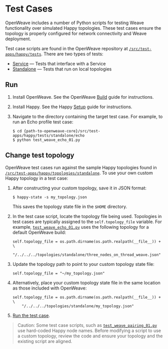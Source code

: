 # Test Cases

OpenWeave includes a number of Python scripts for testing Weave functionality
over simulated Happy topologies. These test cases ensure the topology is
properly configured for network connectivity and Weave deployment.

Test case scripts are found in the OpenWeave repository at
[`/src/test-apps/happy/tests`](https://github.com/openweave/openweave-core/tree/master/src/test-apps/happy/tests).
There are two types of tests:

*   [Service](https://github.com/openweave/openweave-core/tree/master/src/test-apps/happy/tests/service)
    — Tests that interface with a Service
*   [Standalone](https://github.com/openweave/openweave-core/tree/master/src/test-apps/happy/tests/standalone)
    — Tests that run on local topologies

## Run

1.  Install OpenWeave. See the OpenWeave [Build](https://github.com/openweave/openweave-core/tree/master/BUILDING.md)
    guide for instructions.
1.  Install Happy. See the Happy [Setup](https://openweave.io/happy/setup) guide
    for instructions.
1.  Navigate to the directory containing the target test case. For example, to
    run an Echo profile test case:

        $ cd {path-to-openweave-core}/src/test-apps/happy/tests/standalone/echo
        $ python test_weave_echo_01.py

## Change test topology

OpenWeave test cases run against the sample Happy topologies found in
[`/src/test-apps/happy/topologies/standalone`](https://github.com/openweave/openweave-core/tree/master/src/test-apps/happy/topologies/standalone).
To use your own custom Happy topology in a test case:

1.  After constructing your custom topology, save it in JSON format:

        $ happy-state -s my_topology.json

    This saves the topology state file in the `$HOME` directory.
1.  In the test case script, locate the topology file being used. Topologies in
    test cases are typically assigned to the `self.topology_file` variable. For
    example,
    [`test_weave_echo_01.py`](https://github.com/openweave/openweave-core/tree/master/src/test-apps/happy/tests/standalone/echo/test_weave_echo_01.py#L45)
    uses the following topology for a default OpenWeave build:

        self.topology_file = os.path.dirname(os.path.realpath(__file__)) + \
            "/../../../topologies/standalone/three_nodes_on_thread_weave.json"

1.  Update the topology path to point to your custom topology state file:

        self.topology_file = "~/my_topology.json"

1.  Alternatively, place your custom topology state file in the same location
    as those included with OpenWeave:

        self.topology_file = os.path.dirname(os.path.realpath(__file__)) + \
            "/../../../topologies/standalone/my_topology.json"

1.  [Run the test case](#run).

> Caution: Some test case scripts, such as
[`test_weave_pairing_01.py`](https://github.com/openweave/openweave-core/tree/master/src/test-apps/happy/tests/standalone/pairing/test_weave_pairing_01.py#L78)
use hard-coded Happy node names. Before modifying a script to use a custom
topology, review the code and ensure your topology and the existing script are
aligned.
